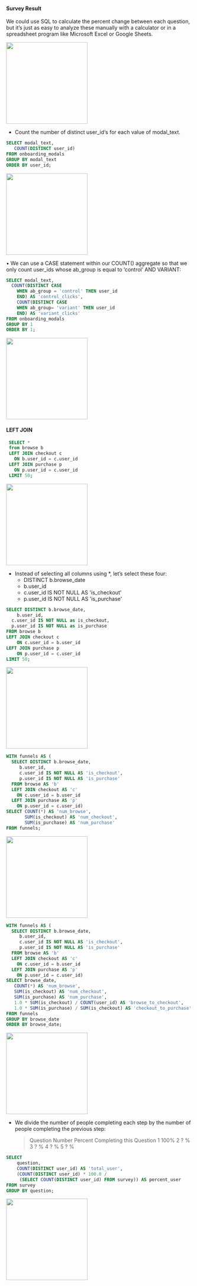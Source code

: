 #### Survey Result
We could use SQL to calculate the percent change between each question, but it’s just as easy to analyze these manually with a calculator or in a spreadsheet program like Microsoft Excel or Google Sheets.

<img src="https://github.com/user-attachments/assets/da97a487-b893-4bfa-bcd0-31c874a579da" width=220 />

* Count the number of distinct user_id‘s for each value of modal_text. 
  
```sql
SELECT modal_text, 
   COUNT(DISTINCT user_id)
FROM onboarding_modals
GROUP BY modal_text
ORDER BY user_id;
```
<img src="https://github.com/user-attachments/assets/0d1694a4-8e1c-4f78-875d-dccebd6a3252" width=220 />

• We can use a CASE statement within our COUNT() aggregate so that we only count user_ids whose ab_group is equal to ‘control’ AND VARIANT:

```sql
SELECT modal_text,
  COUNT(DISTINCT CASE
    WHEN ab_group = 'control' THEN user_id
    END) AS 'control_clicks',
    COUNT(DISTINCT CASE
    WHEN ab_group= 'variant' THEN user_id
    END) AS 'variant_clicks'
FROM onboarding_modals
GROUP BY 1
ORDER BY 1;
```
<img src='https://github.com/user-attachments/assets/752fe327-0606-4c58-a27e-7989e9f5a232' width=220>

#### LEFT JOIN

```sql
 SELECT * 
 from browse b 
 LEFT JOIN checkout c 
   ON b.user_id = c.user_id
 LEFT JOIN purchase p
   ON p.user_id = c.user_id
 LIMIT 50;
```
<img src="https://github.com/user-attachments/assets/73609144-a1a6-4bc1-a770-c6bfcb378f59" width=220 />
 
* Instead of selecting all columns using *, let’s select these four:
    - DISTINCT b.browse_date
    - b.user_id
    - c.user_id IS NOT NULL AS 'is_checkout'
    - p.user_id IS NOT NULL AS 'is_purchase' 

```SQL
SELECT DISTINCT b.browse_date,
	b.user_id,
  c.user_id IS NOT NULL as is_checkout,
  p.user_id IS NOT NULL as is_purchase
FROM browse b
LEFT JOIN checkout c
	ON c.user_id = b.user_id
LEFT JOIN purchase p
	ON p.user_id = c.user_id
LIMIT 50;
```
<img src="https://github.com/user-attachments/assets/8f6e2469-f304-447f-a8dd-e9de49458813" width=220 />


```sql
WITH funnels AS (
  SELECT DISTINCT b.browse_date,
     b.user_id,
     c.user_id IS NOT NULL AS 'is_checkout',
     p.user_id IS NOT NULL AS 'is_purchase'
  FROM browse AS 'b'
  LEFT JOIN checkout AS 'c'
    ON c.user_id = b.user_id
  LEFT JOIN purchase AS 'p'
    ON p.user_id = c.user_id)
SELECT COUNT(*) AS 'num_browse',
       SUM(is_checkout) AS 'num_checkout',
       SUM(is_purchase) AS 'num_purchase'
FROM funnels;
```

<img src="https://github.com/user-attachments/assets/f95bbe08-134a-42be-af3f-c0a1b0d35e9d" width=220>


```sql
WITH funnels AS (
  SELECT DISTINCT b.browse_date,
     b.user_id,
     c.user_id IS NOT NULL AS 'is_checkout',
     p.user_id IS NOT NULL AS 'is_purchase'
  FROM browse AS 'b'
  LEFT JOIN checkout AS 'c'
    ON c.user_id = b.user_id
  LEFT JOIN purchase AS 'p'
    ON p.user_id = c.user_id)
SELECT browse_date,
   COUNT(*) AS 'num_browse',
   SUM(is_checkout) AS 'num_checkout',
   SUM(is_purchase) AS 'num_purchase',
   1.0 * SUM(is_checkout) / COUNT(user_id) AS 'browse_to_checkout',
   1.0 * SUM(is_purchase) / SUM(is_checkout) AS 'checkout_to_purchase'
FROM funnels
GROUP BY browse_date
ORDER BY browse_date;
```
<img src="https://github.com/user-attachments/assets/c04bf080-89e0-4098-84c1-1de22ca3c638" width=220 />


* We divide the number of people completing each step by the number of people completing the previous step:

	> Question Number	Percent Completing this Question
	>	1		100%
	>	2		? %
	>	3		? %
	>	4		? %
	>	5		? %
```sql
SELECT 
    question, 
    COUNT(DISTINCT user_id) AS 'total_user',
    (COUNT(DISTINCT user_id) * 100.0 / 
     (SELECT COUNT(DISTINCT user_id) FROM survey)) AS percent_user
FROM survey
GROUP BY question;
```

<img src="https://github.com/user-attachments/assets/8e758433-9d2a-4b13-bcbd-44d57fb6d34d" width=220>

